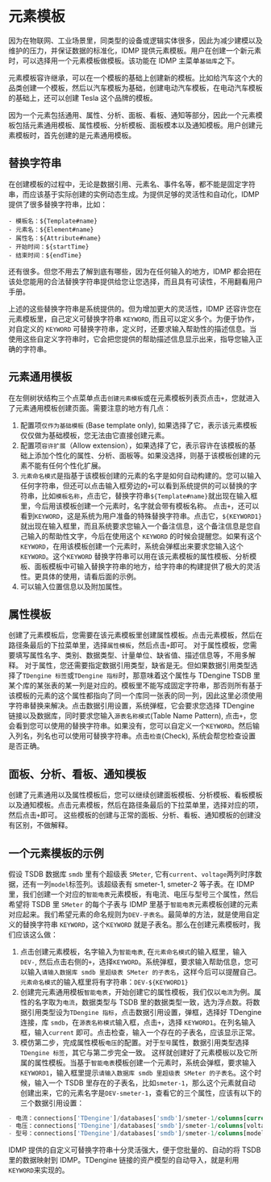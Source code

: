 # 元素模板

因为在物联网、工业场景里，同类型的设备或逻辑实体很多，因此为减少建模以及维护的压力，并保证数据的标准化，IDMP 提供元素模板。用户在创建一个新元素时，可以选择用一个元素模板做模板。该功能在 IDMP 主菜单`基础库`之下。

元素模板容许继承，可以在一个模板的基础上创建新的模板。比如给汽车这个大的品类创建一个模板，然后以汽车模板为基础，创建电动汽车模板，在电动汽车模板的基础上，还可以创建 Tesla 这个品牌的模板。

因为一个元素包括通用、属性、分析、面板、看板、通知等部分，因此一个元素模板包括元素通用模板、属性模板、分析模板、面板模本以及通知模板。用户创建元素模板时，首先创建的是元素通用模板。

## 替换字符串

在创建模板的过程中，无论是数据引用、元素名、事件名等，都不能是固定字符串，而应该基于实际创建的实例动态生成。为提供足够的灵活性和自动化，IDMP 提供了很多替换字符串，比如：

```shell
- 模板名：${Template#name}
- 元素名：${Element#name}
- 属性名：${Attribute#name}
- 开始时间：${startTime}
- 结束时间：${endTime}
```

还有很多。但您不用去了解到底有哪些，因为在任何输入的地方，IDMP 都会把在该处您能用的合法替换字符串提供给您让您选择，而且具有可读性，不用翻看用户手册。

上述的这些替换字符串是系统提供的。但为增加更大的灵活性，IDMP 还容许您在元素模板里，自己定义可替换字符串 `KEYWORD`,  而且可以定义多个。为便于协作，对自定义的 `KEYWORD` 可替换字符串，定义时，还要求输入帮助性的描述信息。当使用这些自定义字符串时，它会把您提供的帮助描述信息显示出来，指导您输入正确的字符串。

## 元素通用模板

在左侧树状结构三个点菜单点击`创建元素模板`或在元素模板列表页点击`+`，您就进入了元素通用模板创建页面。需要注意的地方有几点：

1. 配置项`仅作为基础模板` (Base template only),  如果选择了它，表示该元素模板仅仅做为基础模板，您无法由它直接创建元素。
2. 配置项`容许扩展`（Allow extension），如果选择了它，表示容许在该模板的基础上添加个性化的属性、分析、面板等。如果没选择，则基于该模板创建的元素不能有任何个性化扩展。
3. `元素命名模式`是指基于该模板创建的元素的名字是如何自动构建的。您可以输入任何字符串，但还可以点击输入框旁边的`+`可以看到系统提供的可以替换的字符串，比如`模板名称`，点击它，替换字符串`${Template#name}`就出现在输入框里，今后用该模板创建一个元素时，名字就会带有模板名称。
  点击`+`，还可以看到`KEYWORD`，这是系统为用户准备的特殊替换字符串。点击它，`${KEYWORD1}`就出现在输入框里，而且系统要求您输入一个备注信息，这个备注信息是您自己输入的帮助性文字，今后在使用这个 `KEYWORD` 的时候会提醒您。如果有这个 `KEYWORD`，在用该模板创建一个元素时，系统会弹框出来要求您输入这个 `KEYWORD`。这个`KEYWORD` 替换字符串可以用在该元素模板的属性模板、分析模板、面板模板中可输入替换字符串的地方，给字符串的构建提供了极大的灵活性。更具体的使用，请看后面的示例。
4. 可以输入位置信息以及附加属性。

## 属性模板

创建了元素模板后，您需要在该元素模板里创建属性模板。点击元素模板，然后在路径条最后的下拉菜单里，选择`属性模板`，然后点击`+`即可。
对于属性模板，您需要填写属性名字、类别、数据类型、计量单位、缺省值、描述信息等，不用多解释。
对于属性，您还需要指定数据引用类型，缺省是无。但如果数据引用类型选择了`TDengine 标签`或`TDengine 指标`时，那意味着这个属性与 TDengine TSDB 里某个库的某张表的某一列是对应的。模板里不能写成固定字符串，那否则所有基于该模板的元素的这个属性都指向了同一个库同一张表的同一列，因此这里必须使用字符串替换来解决。点击数据引用设置，系统弹框，它会要求您选择 TDengine 链接以及数据库，同时要求您输入`源表名称模式`(Table Name Pattern), 点击`+`，您会看到您可以使用的替换字符串。如果没有，您可以自定义一个`KEYWORD`。然后输入列名，列名也可以使用可替换字符串。点击`检查`(Check), 系统会帮您检查设置是否正确。

## 面板、分析、看板、通知模板

创建了元素通用以及属性模板后，您可以继续创建面板模板、分析模板、看板模板以及通知模板。点击元素模板，然后在路径条最后的下拉菜单里，选择对应的项，然后点击`+`即可。
这些模板的创建与正常的面板、分析、看板、通知模板的创建没有区别，不做解释。

## 一个元素模板的示例

假设 TSDB 数据库 `smdb` 里有个超级表 `SMeter`,  它有`current`、`voltage`两列时序数据，还有一列`model`标签列。该超级表有 smeter-1, smeter-2 等子表。在 IDMP 里，我们创建一个对应的`智能电表`元素模板，有电流、电压与型号三个属性，然后希望将 TSDB 里 `SMeter` 的每个子表与 IDMP 里基于`智能电表`元素模板创建的元素对应起来。我们希望元素的命名规则为`DEV-子表名`。最简单的方法，就是使用自定义的替换字符串 `KEYWORD`，这个`KEYWORD` 就是子表名。那么在创建元素模板时，我们应该这么做：

1. 点击创建元素模板，名字输入为`智能电表`, 在`元素命名模式`的输入框里，输入`DEV-`, 然后点击右侧的`+`，选择`KEYWORD`。系统弹框，要求输入帮助信息，您可以输入`请输入数据库 smdb 里超级表 SMeter 的子表名`，这样今后可以提醒自己。`元素命名模式`的输入框里将有字符串：`DEV-${KEYWORD1}`
2. 创建完元素通用模板`智能电表`，开始创建它的属性模板，我们仅以`电流`为例。属性的名字取为`电流`，数据类型与 TSDB 里的数据类型一致，选为浮点数。将数据引用类型设为`TDengine 指标`，点击数据引用设置，弹框，选择好 TDengine 连接，库 `smdb`，在`源表名称模式`输入框，点击`+`，选择 `KEYWORD1`。在列名输入框，输入`current` 即可。点击检查，输入一个存在的子表名，应该显示正常。
3. 模仿第二步，完成属性模板`电压`的配置。对于`型号`属性，数据引用类型选择`TDengine 标签`，其它与第二步完全一致。
这样就创建好了元素模板以及它所属的属性模板。当基于`智能电表`模板创建一个元素时，系统会弹框，要求输入 `KEYWORD1`，输入框里提示`请输入数据库 smdb 里超级表 SMeter 的子表名`。这个时候，输入一个 TSDB 里存在的子表名，比如`smeter-1`，那么这个元素就自动创建出来，它的元素名字是`DEV-smeter-1`，查看它的三个属性，应该有以下的三个数据引用设置：

```sql
- 电流：connections['TDengine']/databases['smdb']/smeter-1/columns[current]
- 电压：connections['TDengine']/databases['smdb']/smeter-1/columns[voltage]
- 型号：connections['TDengine']/databases['smdb']/smeter-1/columns[model]
```

IDMP 提供的自定义可替换字符串十分灵活强大，便于您批量的、自动的将 TSDB 里的数据映射到 IDMP。TDengine 链接的资产模型的自动导入，就是利用`KEYWORD`来实现的。
